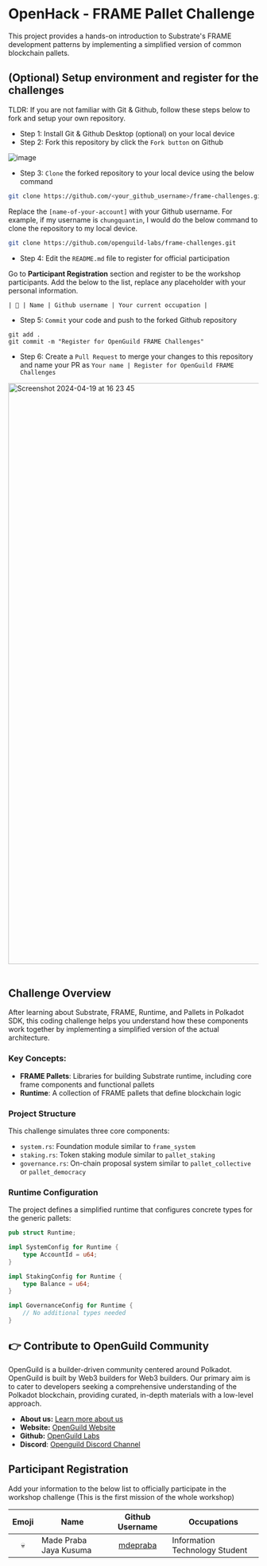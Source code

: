 # OpenHack - FRAME Pallet Challenge

This project provides a hands-on introduction to Substrate's FRAME development patterns by implementing a simplified version of common blockchain pallets.

## (Optional) Setup environment and register for the challenges

TLDR: If you are not familiar with Git & Github, follow these steps below to fork and setup your own repository.

-   Step 1: Install Git & Github Desktop (optional) on your local device
-   Step 2: Fork this repository by click the `Fork button` on Github

![image](https://github.com/openguild-labs/open-hack-rust-starter/assets/56880684/7fa2f01a-b523-4208-92db-d8af7a274d98)

-   Step 3: `Clone` the forked repository to your local device using the below command

```sh
git clone https://github.com/<your_github_username>/frame-challenges.git
```

Replace the `[name-of-your-account]` with your Github username. For example, if my username is `chungquantin`, I would do the below command to clone the repository to my local device.

```sh
git clone https://github.com/openguild-labs/frame-challenges.git
```

-   Step 4: Edit the `README.md` file to register for official participation

Go to **Participant Registration** section and register to be the workshop participants. Add the below to the list, replace any placeholder with your personal information.

```
| 🦄 | Name | Github username | Your current occupation |
```

-   Step 5: `Commit` your code and push to the forked Github repository

```
git add .
git commit -m "Register for OpenGuild FRAME Challenges"
```

-   Step 6: Create a `Pull Request` to merge your changes to this repository and name your PR as `Your name | Register for OpenGuild FRAME Challenges`

<img width="1166" alt="Screenshot 2024-04-19 at 16 23 45" src="https://github.com/openguild-labs/open-hack-rust-starter/assets/56880684/7554ca7d-da68-4a23-893a-4f2c11a78d37">

<br/>

<div align="center">

</div>

<br/>

## Challenge Overview

After learning about Substrate, FRAME, Runtime, and Pallets in Polkadot SDK, this coding challenge helps you understand how these components work together by implementing a simplified version of the actual architecture.

### Key Concepts:

-   **FRAME Pallets**: Libraries for building Substrate runtime, including core frame components and functional pallets
-   **Runtime**: A collection of FRAME pallets that define blockchain logic

### Project Structure

This challenge simulates three core components:

-   `system.rs`: Foundation module similar to `frame_system`
-   `staking.rs`: Token staking module similar to `pallet_staking`
-   `governance.rs`: On-chain proposal system similar to `pallet_collective` or `pallet_democracy`

### Runtime Configuration

The project defines a simplified runtime that configures concrete types for the generic pallets:

```rust
pub struct Runtime;

impl SystemConfig for Runtime {
    type AccountId = u64;
}

impl StakingConfig for Runtime {
    type Balance = u64;
}

impl GovernanceConfig for Runtime {
    // No additional types needed
}
```

## 👉 Contribute to OpenGuild Community

OpenGuild is a builder-driven community centered around Polkadot. OpenGuild is built by Web3 builders for Web3 builders. Our primary aim is to cater to developers seeking a comprehensive understanding of the Polkadot blockchain, providing curated, in-depth materials with a low-level approach.

-   **About us:** [Learn more about us](https://openguild.wtf/about)
-   **Website:** [OpenGuild Website](https://openguild.wtf/)
-   **Github:** [OpenGuild Labs](https://github.com/openguild-labs)
-   **Discord**: [Openguild Discord Channel](https://discord.gg/bcjMzxqtD7)

## Participant Registration

Add your information to the below list to officially participate in the workshop challenge (This is the first mission of the whole workshop)

| Emoji | Name                   |             Github Username             | Occupations                    |
| :---: | ---------------------- | :-------------------------------------: | ------------------------------ |
|  💀   | Made Praba Jaya Kusuma | [mdepraba](https://github.com/mdepraba) | Information Technology Student |
